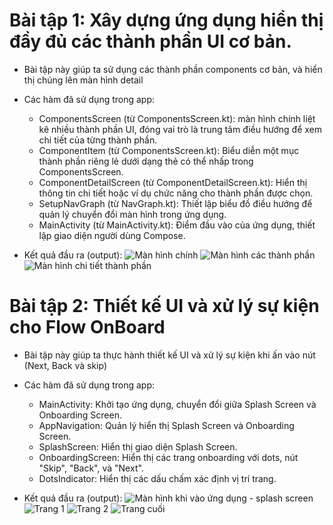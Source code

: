 # Bài tập 1: Xây dựng ứng dụng hiển thị đầy đủ các thành phần UI cơ bản.  
- Bài tập này giúp ta sử dụng các thành phần components cơ bản, và hiển thị chúng lên màn hình detail  
  
- Các hàm đã sử dụng trong app:  
  + ComponentsScreen (từ ComponentsScreen.kt): màn hình chính liệt kê nhiều thành phần UI, đóng vai trò là trung tâm điều hướng để xem chi tiết của từng thành phần.
  + ComponentItem (từ ComponentsScreen.kt): Biểu diễn một mục thành phần riêng lẻ dưới dạng thẻ có thể nhấp trong ComponentsScreen. 
  + ComponentDetailScreen (từ ComponentDetailScreen.kt): Hiển thị thông tin chi tiết hoặc ví dụ chức năng cho thành phần được chọn.  
  + SetupNavGraph (từ NavGraph.kt): Thiết lập biểu đồ điều hướng để quản lý chuyển đổi màn hình trong ứng dụng.  
  + MainActivity (từ MainActivity.kt): Điểm đầu vào của ứng dụng, thiết lập giao diện người dùng Compose.

- Kết quả đầu ra (output):
  ![Màn hình chính](image.png)
  ![Màn hình các thành phần](image-1.png)
  ![Màn hình chi tiết thành phần](image-2.png)

# Bài tập 2: Thiết kế UI và xử lý sự kiện cho Flow OnBoard
- Bài tập này giúp ta thực hành thiết kế UI và xử lý sự kiện khi ấn vào nút (Next, Back và skip)

- Các hàm đã sử dụng trong app:  
  + MainActivity: Khởi tạo ứng dụng, chuyển đổi giữa Splash Screen và Onboarding Screen.  
  + AppNavigation: Quản lý hiển thị Splash Screen và Onboarding Screen.
  + SplashScreen: Hiển thị giao diện Splash Screen.
  + OnboardingScreen: Hiển thị các trang onboarding với dots, nút "Skip", "Back", và "Next".
  + DotsIndicator: Hiển thị các dấu chấm xác định vị trí trang.

- Kết quả đầu ra (output):
![Màn hình khi vào ứng dụng - splash screen](image-3.png)
![Trang 1](image-4.png)
![Trang 2](image-5.png)
![Trang cuối](image-6.png)
